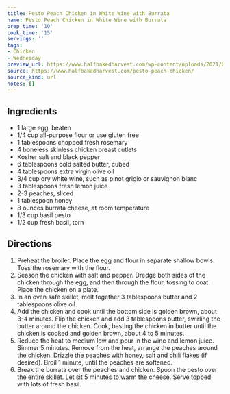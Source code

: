 ```yaml
---
title: Pesto Peach Chicken in White Wine with Burrata
name: Pesto Peach Chicken in White Wine with Burrata
prep_time: '10'
cook_time: '15'
servings: ''
tags:
- Chicken
- Wednesday
preview_url: https://www.halfbakedharvest.com/wp-content/uploads/2021/06/Pesto-Peach-Chicken-in-White-Wine-with-Burrata-7.jpg
source: https://www.halfbakedharvest.com/pesto-peach-chicken/
source_kind: url
notes: []
---
```


## Ingredients
- 1  large egg, beaten
- 1/4 cup all-purpose flour or use gluten free
- 1 tablespoons chopped fresh rosemary
- 4  boneless skinless chicken breast cutlets
- Kosher salt and black pepper
- 6 tablespoons cold salted butter, cubed
- 4 tablespoons extra virgin olive oil
- 3/4 cup dry white wine, such as pinot grigio or sauvignon blanc
- 3 tablespoons fresh lemon juice
- 2-3  peaches, sliced
- 1 tablespoon honey
- 8 ounces burrata cheese, at room temperature
- 1/3 cup basil pesto
- 1/2 cup fresh basil, torn


## Directions
1. Preheat the broiler. Place the egg and flour in separate shallow bowls. Toss the rosemary with the flour.
2. Season the chicken with salt and pepper. Dredge both sides of the chicken through the egg, and then through the flour, tossing to coat. Place the chicken on a plate.
3. In an oven safe skillet, melt together 3 tablespoons butter and 2 tablespoons olive oil.
4. Add the chicken and cook until the bottom side is golden brown, about 3-4 minutes. Flip the chicken and add 3 tablespoons butter, swirling the butter around the chicken. Cook, basting the chicken in butter until the chicken is cooked and golden brown, about 4 to 5 minutes.
5. Reduce the heat to medium low and pour in the wine and lemon juice. Simmer 5 minutes. Remove from the heat, arrange the peaches around the chicken. Drizzle the peaches with honey, salt and chili flakes (if desired). Broil 1 minute, until the peaches are softened.
6. Break the burrata over the peaches and chicken. Spoon the pesto over the entire skillet. Let sit 5 minutes to warm the cheese. Serve topped with lots of fresh basil.
